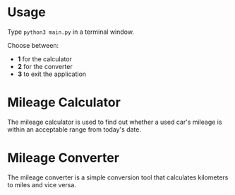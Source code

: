 # Usage

Type `python3 main.py` in a terminal window.

Choose between:

* **1** for the calculator
* **2** for the converter
* **3** to exit the application

# Mileage Calculator

The mileage calculator is used to find out whether a used car's mileage is within an acceptable range from today's date.

# Mileage Converter

The mileage converter is a simple conversion tool that calculates kilometers to miles and vice versa.